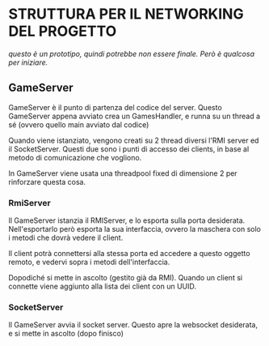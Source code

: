 # STRUTTURA PER IL NETWORKING DEL PROGETTO
_questo è un prototipo, quindi potrebbe non essere finale. Però è qualcosa per iniziare._

## GameServer
GameServer è il punto di partenza del codice del server.
Questo GameServer appena avviato crea un GamesHandler, e runna su un thread a sé (ovvero quello main avviato dal codice)

Quando viene istanziato, vengono creati su 2 thread diversi l'RMI server ed il SocketServer. Questi due sono i
punti di accesso dei clients, in base al metodo di comunicazione che vogliono.

In GameServer viene usata una threadpool fixed di dimensione 2 per rinforzare questa cosa.

### RmiServer

Il GameServer istanzia il RMIServer, e lo esporta sulla porta desiderata. Nell'esportarlo però esporta la sua interfaccia,
ovvero la maschera con solo i metodi che dovrà vedere il client.

Il client potrà connettersi alla stessa porta ed accedere a questo oggetto remoto, e vedervi sopra i metodi dell'interfaccia.

Dopodiché si mette in ascolto (gestito già da RMI). Quando un client si connette viene aggiunto alla lista
dei client con un UUID.

### SocketServer
Il GameServer avvia il socket server. Questo apre la websocket desiderata, e si mette in ascolto
(dopo finisco)